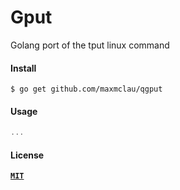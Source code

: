 # Gput

Golang port of the tput linux command

#### Install

```Shell
$ go get github.com/maxmclau/qgput
```

#### Usage

```Go
...
```

#### License

[**`MIT`**](LICENSE)
